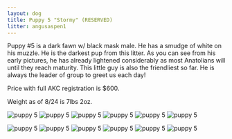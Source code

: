 ```yaml
---
layout: dog
title: Puppy 5 "Stormy" (RESERVED)
litter: angusaspen1
---
```


Puppy #5 is a dark fawn w/ black mask male. He has a smudge of white on his muzzle. He is the darkest pup from this litter. As you can see from his early pictures, he has already lightened considerably as most Anatolians will until they reach maturity. This little guy is also the friendliest so far. He is always the leader of group to greet us each day!

Price with full AKC registration is $600.

Weight as of 8/24 is 7lbs 2oz.

![puppy 5](http://farm6.staticflickr.com/5585/15140229841_f9e77c7388_z_d.jpg)
![puppy 5](http://farm6.staticflickr.com/5564/15140233381_198877f06f_z_d.jpg)
![puppy 5](http://farm4.staticflickr.com/3852/15143209645_e3123595e4_z_d.jpg)
![puppy 5](http://farm4.staticflickr.com/3845/15142836592_9a0f5194ac_z_d.jpg)
![puppy 5](http://farm6.staticflickr.com/5551/15142843202_9643ec642d_z_d.jpg)
![puppy 5](http://farm4.staticflickr.com/3910/15140244391_a2bfd6f0ea_z_d.jpg)

![puppy 5](http://farm4.staticflickr.com/3835/14984969082_5ed27324b6_z_d.jpg)
![puppy 5](http://farm6.staticflickr.com/5588/14984980362_b3959853ee_z_d.jpg)
![puppy 5](http://farm6.staticflickr.com/5583/14798686220_8e9fed7ea0_z_d.jpg)
![puppy 5](http://farm4.staticflickr.com/3910/14798652840_01976d6f42_z_d.jpg)
![puppy 5](http://farm6.staticflickr.com/5573/14962310776_0ed003d3db_z_d.jpg)
![puppy 5](http://farm4.staticflickr.com/3842/14720352059_e8960250ff_z_d.jpg)
